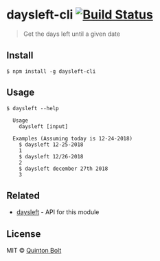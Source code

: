 # daysleft-cli [![Build Status](https://travis-ci.org/qbolt/daysleft-cli.svg?branch=master)](https://travis-ci.org/qbolt/daysleft-cli)

> Get the days left until a given date

## Install

```
$ npm install -g daysleft-cli
```

## Usage

```
$ daysleft --help

  Usage
    daysleft [input]

  Examples (Assuming today is 12-24-2018)
    $ daysleft 12-25-2018
    1
    $ daysleft 12/26-2018
    2
    $ daysleft december 27th 2018
    3
```

## Related

- [daysleft](https://github.com/qbolt/daysleft) - API for this module

## License

MIT © [Quinton Bolt](http://quintonbolt.com)
